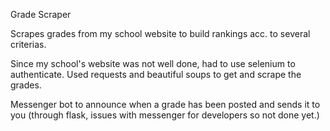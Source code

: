 Grade Scraper

Scrapes grades from my school website to build rankings acc. to several criterias.

Since my school's website was not well done, had to use selenium to authenticate. Used requests and beautiful soups to get and scrape the grades.

Messenger bot to announce when a grade has been posted and sends it to you (through flask, issues with messenger for developers so not done yet.)
